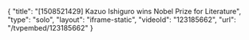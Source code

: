 {
    "title": "[1508521429] Kazuo Ishiguro wins Nobel Prize for Literature",
    "type": "solo",
    "layout": "iframe-static",
    "videoId": "123185662",
    "url": "\/tvpembed\/123185662"
}
